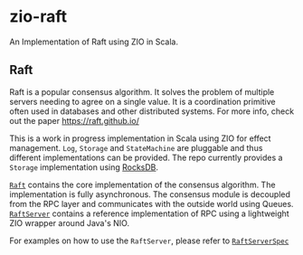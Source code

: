 # zio-raft

An Implementation of Raft using ZIO in Scala.

## Raft

Raft is a popular consensus algorithm. It solves the problem of multiple servers needing to agree on a single value.
It is a coordination primitive often used in databases and other distributed systems.
For more info, check out the paper https://raft.github.io/

This is a work in progress implementation in Scala using ZIO for effect management. `Log`, `Storage` and `StateMachine` are pluggable and 
thus different implementations can be provided. The repo currently provides a `Storage` implementation using [RocksDB](https://rocksdb.org/).

[`Raft`](https://github.com/ariskk/zio-raft/blob/master/core/src/main/scala/com.ariskk.raft/Raft.scala) contains the core implementation of the consensus algorithm.
The implementation is fully asynchronous. The consensus module is decoupled from the RPC layer and communicates with the outside world using Queues. 
[`RaftServer`](https://github.com/ariskk/zio-raft/blob/master/server/src/main/scala/com.ariskk.raft.server/RaftServer.scala) contains a reference implementation of RPC 
using a lightweight ZIO wrapper around Java's NIO.

For examples on how to use the `RaftServer`, please refer to [`RaftServerSpec`](https://github.com/ariskk/zio-raft/blob/master/server/src/test/scala/com.ariskk.raft.server/RaftServerSpec.scala)
